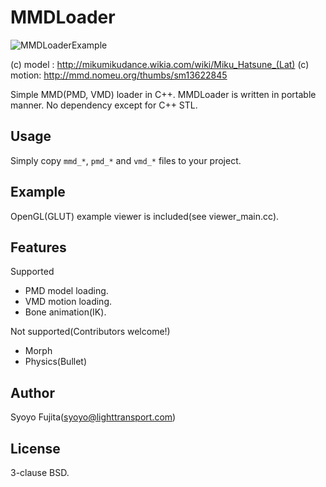 # MMDLoader

![MMDLoaderExample](https://github.com/syoyo/MMDLoader/blob/master/mmdview.gif?raw=true)

(c) model : http://mikumikudance.wikia.com/wiki/Miku_Hatsune_(Lat)
(c) motion: http://mmd.nomeu.org/thumbs/sm13622845

Simple MMD(PMD, VMD) loader in C++.
MMDLoader is written in portable manner. No dependency except for C++ STL.


## Usage

Simply copy `mmd_*`, `pmd_*` and `vmd_*` files to your project.

## Example

OpenGL(GLUT) example viewer is included(see viewer_main.cc).

## Features

Supported

* PMD model loading.
* VMD motion loading.
* Bone animation(IK).

Not supported(Contributors welcome!)

* Morph
* Physics(Bullet)

## Author

Syoyo Fujita(syoyo@lighttransport.com)

## License

3-clause BSD.


